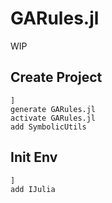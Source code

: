# GARules.jl

WIP

## Create Project

```
]
generate GARules.jl
activate GARules.jl
add SymbolicUtils
```

## Init Env

```
]
add IJulia
```